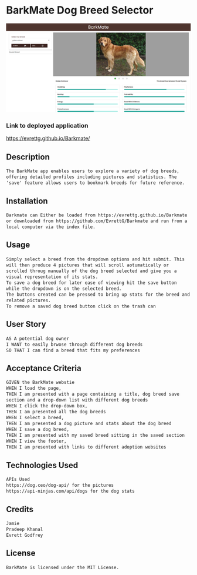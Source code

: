﻿# BarkMate Dog Breed Selector

![alt text](<Screenshot 2024-04-18 205411.png>)

### Link to deployed application
https://evrettg.github.io/Barkmate/

## Description

```
The BarkMate app enables users to explore a variety of dog breeds, offering detailed profiles including pictures and statistics. The 'save' feature allows users to bookmark breeds for future reference.
```

## Installation

```
Barkmate can Either be loaded from https://evrettg.github.io/Barkmate or downloaded from https://github.com/EvrettG/Barkmate and run from a local computer via the index file.
```

## Usage

```
Simply select a breed from the dropdown options and hit submit. This will then produce 4 pictures that will scroll aotumatically or scrolled throug manually of the dog breed selected and give you a visual representation of its stats.
To save a dog breed for later ease of viewing hit the save button while the dropdown is on the selected breed.
The buttons created can be pressed to bring up stats for the breed and related pictures.
To remove a saved dog breed button click on the trash can
```


## User Story

```
AS A potential dog owner
I WANT to easily brwose through different dog breeds
SO THAT I can find a breed that fits my preferences
```

## Acceptance Criteria

```
GIVEN the BarkMate webstie
WHEN I load the page,
THEN I am presented with a page containing a title, dog breed save section and a drop-down list with different dog breeds
WHEN I click the drop-down box,
THEN I am presented all the dog breeds
WHEN I select a breed,
THEN I am presented a dog picture and stats about the dog breed
WHEN I save a dog breed,
THEN I am presented with my saved breed sitting in the saved section
WHEN I view the footer,
THEN I am presented with links to different adoption websites
```

## Technologies Used

```
APIs Used
https://dog.ceo/dog-api/ for the pictures
https://api-ninjas.com/api/dogs for the dog stats
```

## Credits

```
Jamie
Pradeep Khanal
Evrett Godfrey
```


## License

```
BarkMate is licensed under the MIT License.
```
